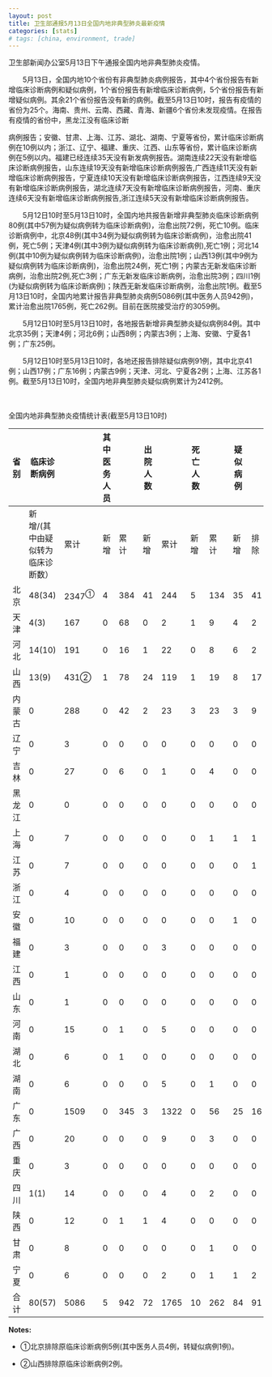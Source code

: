 ```yaml
---
layout: post
title: 卫生部通报5月13日全国内地非典型肺炎最新疫情
categories: [stats]
# tags: [china, environment, trade]
---
```


卫生部新闻办公室5月13日下午通报全国内地非典型肺炎疫情。

　　5月13日，全国内地10个省份有非典型肺炎病例报告，其中4个省份报告有新增临床诊断病例和疑似病例，1个省份报告有新增临床诊断病例，5个省份报告有新增疑似病例。其余21个省份报告没有新的病例。截至5月13日10时，报告有疫情的省份为25个。海南、贵州、云南、西藏、青海、新疆6个省份未发现疫情。在报告有疫情的省份中，黑龙江没有临床诊断

病例报告；安徽、甘肃、上海、江苏、湖北、湖南、宁夏等省份，累计临床诊断病例在10例以内；浙江、辽宁、福建、重庆、江西、山东等省份，累计临床诊断病例在5例以内。福建已经连续35天没有新发病例报告。湖南连续22天没有新增临床诊断病例报告，山东连续19天没有新增临床诊断病例报告,广西连续11天没有新增临床诊断病例报告，宁夏连续10天没有新增临床诊断病例报告，江西连续9天没有新增临床诊断病例报告，湖北连续7天没有新增临床诊断病例报告，河南、重庆连续6天没有新增临床诊断病例报告,浙江连续5天没有新增临床诊断病例报告。

　　5月12日10时至5月13日10时，全国内地共报告新增非典型肺炎临床诊断病例80例(其中57例为疑似病例转为临床诊断病例)，治愈出院72例，死亡10例。临床诊断病例中，北京48例(其中34例为疑似病例转为临床诊断病例)，治愈出院41例，死亡5例；天津4例(其中3例为疑似病例转为临床诊断病例),死亡1例；河北14例(其中10例为疑似病例转为临床诊断病例)，治愈出院1例；山西13例(其中9例为疑似病例转为临床诊断病例)，治愈出院24例，死亡1例；内蒙古无新发临床诊断病例，治愈出院2例,死亡3例；广东无新发临床诊断病例，治愈出院3例；四川1例(为疑似病例转为临床诊断病例)；陕西无新发临床诊断病例，治愈出院1例。截至5月13日10时，全国内地累计报告非典型肺炎病例5086例(其中医务人员942例)，累计治愈出院1765例，死亡262例。目前在医院接受治疗的3059例。

　　5月12日10时至5月13日10时，各地报告新增非典型肺炎疑似病例84例。其中北京35例；天津4例；河北6例；山西8例；内蒙古3例；上海、安徽、宁夏各1例；广东25例。

　　5月12日10时至5月13日10时，各地还报告排除疑似病例91例，其中北京41例；山西17例；广东16例；内蒙古9例；天津、河北、宁夏各2例；上海、江苏各1例。截至5月13日10时，全国内地非典型肺炎疑似病例累计为2412例。

　　

全国内地非典型肺炎疫情统计表(截至5月13日10时)


| 省 别 | 临床诊断病例            |                  | 其中医务人员 |     | 出院人数 |      | 死亡人数 |     | 疑似病例 |    |      |
| --- | ----------------- | ---------------- | ------ | --- | ---- | ---- | ---- | --- | ---- | -- | ---- |
|     | 新增/(其中由疑似转为临床诊断数） | 累计               | 新增     | 累计  | 新增   | 累计   | 新增   | 累计  | 新增   | 排除 | 合计   |
| 北京  | 48(34)            | 2347<sup>①</sup> | 4      | 384 | 41   | 244  | 5    | 134 | 35   | 41 | 1338 |
| 天津  | 4(3)              | 167              | 0      | 68  | 0    | 2    | 1    | 9   | 4    | 2  | 104  |
| 河北  | 14(10)            | 191              | 0      | 16  | 1    | 22   | 0    | 8   | 6    | 2  | 103  |
| 山西  | 13(9)             | 431②             | 1      | 78  | 24   | 119  | 1    | 19  | 8    | 17 | 110  |
| 内蒙古 | 0                 | 288              | 0      | 42  | 2    | 23   | 3    | 23  | 3    | 9  | 171  |
| 辽宁  | 0                 | 3                | 0      | 0   | 0    | 0    | 0    | 0   | 0    | 0  | 5    |
| 吉林  | 0                 | 27               | 0      | 6   | 0    | 1    | 0    | 4   | 0    | 0  | 4    |
| 黑龙江 | 0                 | 0                | 0      | 0   | 0    | 0    | 0    | 0   | 0    | 0  | 4    |
| 上海  | 0                 | 7                | 0      | 0   | 0    | 0    | 0    | 1   | 1    | 1  | 13   |
| 江苏  | 0                 | 7                | 0      | 0   | 0    | 0    | 0    | 0   | 0    | 1  | 19   |
| 浙江  | 0                 | 4                | 0      | 0   | 0    | 0    | 0    | 0   | 0    | 0  | 5    |
| 安徽  | 0                 | 10               | 0      | 0   | 0    | 0    | 0    | 0   | 1    | 0  | 12   |
| 福建  | 0                 | 3                | 0      | 0   | 0    | 3    | 0    | 0   | 0    | 0  | 1    |
| 江西  | 0                 | 1                | 0      | 0   | 0    | 0    | 0    | 0   | 0    | 0  | 1    |
| 山东  | 0                 | 1                | 0      | 0   | 0    | 0    | 0    | 0   | 0    | 0  | 1    |
| 河南  | 0                 | 15               | 0      | 1   | 0    | 5    | 0    | 0   | 0    | 0  | 14   |
| 湖北  | 0                 | 6                | 0      | 1   | 0    | 0    | 0    | 0   | 0    | 0  | 14   |
| 湖南  | 0                 | 6                | 0      | 0   | 0    | 5    | 0    | 1   | 0    | 0  | 2    |
| 广东  | 0                 | 1509             | 0      | 345 | 3    | 1322 | 0    | 56  | 25   | 16 | 435  |
| 广西  | 0                 | 20               | 0      | 0   | 0    | 9    | 0    | 3   | 0    | 0  | 4    |
| 重庆  | 0                 | 3                | 0      | 0   | 0    | 0    | 0    | 0   | 0    | 0  | 9    |
| 四川  | 1(1)              | 14               | 0      | 0   | 0    | 4    | 0    | 2   | 0    | 0  | 16   |
| 陕西  | 0                 | 12               | 0      | 1   | 1    | 4    | 0    | 0   | 0    | 0  | 23   |
| 甘肃  | 0                 | 8                | 0      | 0   | 0    | 0    | 0    | 1   | 0    | 0  | 2    |
| 宁夏  | 0                 | 6                | 0      | 0   | 0    | 2    | 0    | 1   | 1    | 2  | 2    |
| 合 计 | 80(57)            | 5086             | 5      | 942 | 72   | 1765 | 10   | 262 | 84   | 91 | 2412 |


**Notes:**
- ①北京排除原临床诊断病例5例(其中医务人员4例，转疑似病例1例)。

- ②山西排除原临床诊断病例2例。
